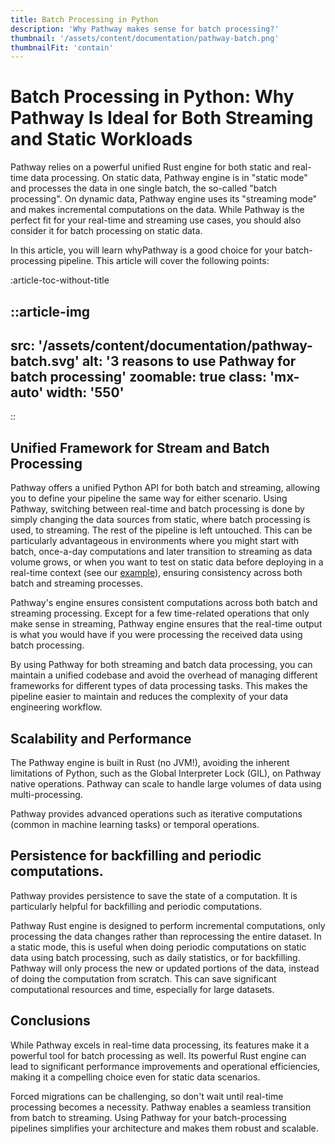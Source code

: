 ```yaml
---
title: Batch Processing in Python
description: 'Why Pathway makes sense for batch processing?'
thumbnail: '/assets/content/documentation/pathway-batch.png'
thumbnailFit: 'contain'
---
```


<!-- # Batch Processing in Pathway: How Backfilling and Persistency Optimize Static Data Handling -->
# Batch Processing in Python: Why Pathway Is Ideal for Both Streaming and Static Workloads

Pathway relies on a powerful unified Rust engine for both static and real-time data processing.
On static data, Pathway engine is in "static mode" and processes the data in one single batch, the so-called "batch processing".
On dynamic data, Pathway engine uses its "streaming mode" and makes incremental computations on the data.
While Pathway is the perfect fit for your real-time and streaming use cases, you should also consider it for batch processing on static data.

In this article, you will learn whyPathway is a good choice for your batch-processing pipeline.
This article will cover the following points:

:article-toc-without-title

<!-- https://www.canva.com/design/DAGNpcXkAuw/tRry9yTmiQuNjLo8OzDs9A/edit?utm_content=DAGNpcXkAuw&utm_campaign=designshare&utm_medium=link2&utm_source=sharebutton -->
::article-img
---
src: '/assets/content/documentation/pathway-batch.svg'
alt: '3 reasons to use Pathway for batch processing'
zoomable: true
class: 'mx-auto'
width: '550'
---
::

## Unified Framework for Stream and Batch Processing
Pathway offers a unified Python API for both batch and streaming, allowing you to define your pipeline the same way for either scenario.
Using Pathway, switching between real-time and batch processing is done by simply changing the data sources from static, where batch processing is used, to streaming.
The rest of the pipeline is left untouched.
This can be particularly advantageous in environments where you might start with batch, once-a-day computations and later transition to streaming as data volume grows, or when you want to test on static data before deploying in a real-time context (see our [example](/developers/user-guide/deployment/from-jupyter-to-deploy)), ensuring consistency across both batch and streaming processes.

Pathway's engine ensures consistent computations across both batch and streaming processing.
Except for a few time-related operations that only make sense in streaming, Pathway engine ensures that the real-time output is what you would have if you were processing the received data using batch processing.

By using Pathway for both streaming and batch data processing, you can maintain a unified codebase and avoid the overhead of managing different frameworks for different types of data processing tasks.
This makes the pipeline easier to maintain and reduces the complexity of your data engineering workflow.

## Scalability and Performance

The Pathway engine is built in Rust (no JVM!), avoiding the inherent limitations of Python, such as the Global Interpreter Lock (GIL), on Pathway native operations.
Pathway can scale to handle large volumes of data using multi-processing.

Pathway provides advanced operations such as iterative computations (common in machine learning tasks) or temporal operations.

## Persistence for backfilling and periodic computations.
Pathway provides persistence to save the state of a computation.
It is particularly helpful for backfilling and periodic computations.

Pathway Rust engine is designed to perform incremental computations, only processing the data changes rather than reprocessing the entire dataset.
In a static mode, this is useful when doing periodic computations on static data using batch processing, such as daily statistics, or for backfilling.
Pathway will only process the new or updated portions of the data, instead of doing the computation from scratch.
This can save significant computational resources and time, especially for large datasets.

## Conclusions

While Pathway excels in real-time data processing, its features make it a powerful tool for batch processing as well.
Its powerful Rust engine can lead to significant performance improvements and operational efficiencies, making it a compelling choice even for static data scenarios.

Forced migrations can be challenging, so don't wait until real-time processing becomes a necessity.
Pathway enables a seamless transition from batch to streaming.
Using Pathway for your batch-processing pipelines simplifies your architecture and makes them robust and scalable.
